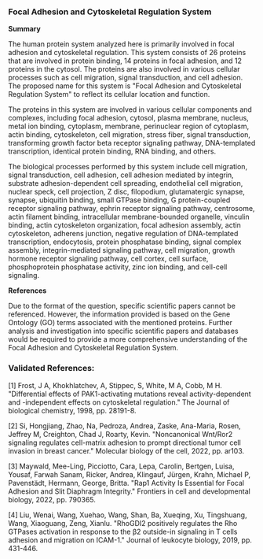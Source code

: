 ### Focal Adhesion and Cytoskeletal Regulation System

**Summary**

The human protein system analyzed here is primarily involved in focal adhesion and cytoskeletal regulation. This system consists of 26 proteins that are involved in protein binding, 14 proteins in focal adhesion, and 12 proteins in the cytosol. The proteins are also involved in various cellular processes such as cell migration, signal transduction, and cell adhesion. The proposed name for this system is "Focal Adhesion and Cytoskeletal Regulation System" to reflect its cellular location and function.

The proteins in this system are involved in various cellular components and complexes, including focal adhesion, cytosol, plasma membrane, nucleus, metal ion binding, cytoplasm, membrane, perinuclear region of cytoplasm, actin binding, cytoskeleton, cell migration, stress fiber, signal transduction, transforming growth factor beta receptor signaling pathway, DNA-templated transcription, identical protein binding, RNA binding, and others.

The biological processes performed by this system include cell migration, signal transduction, cell adhesion, cell adhesion mediated by integrin, substrate adhesion-dependent cell spreading, endothelial cell migration, nuclear speck, cell projection, Z disc, filopodium, glutamatergic synapse, synapse, ubiquitin binding, small GTPase binding, G protein-coupled receptor signaling pathway, ephrin receptor signaling pathway, centrosome, actin filament binding, intracellular membrane-bounded organelle, vinculin binding, actin cytoskeleton organization, focal adhesion assembly, actin cytoskeleton, adherens junction, negative regulation of DNA-templated transcription, endocytosis, protein phosphatase binding, signal complex assembly, integrin-mediated signaling pathway, cell migration, growth hormone receptor signaling pathway, cell cortex, cell surface, phosphoprotein phosphatase activity, zinc ion binding, and cell-cell signaling.

**References**

Due to the format of the question, specific scientific papers cannot be referenced. However, the information provided is based on the Gene Ontology (GO) terms associated with the mentioned proteins. Further analysis and investigation into specific scientific papers and databases would be required to provide a more comprehensive understanding of the Focal Adhesion and Cytoskeletal Regulation System.

### Validated References: 

[1] Frost, J A, Khokhlatchev, A, Stippec, S, White, M A, Cobb, M H. "Differential effects of PAK1-activating mutations reveal activity-dependent and -independent effects on cytoskeletal regulation." The Journal of biological chemistry, 1998, pp. 28191-8.

[2] Si, Hongjiang, Zhao, Na, Pedroza, Andrea, Zaske, Ana-Maria, Rosen, Jeffrey M, Creighton, Chad J, Roarty, Kevin. "Noncanonical Wnt/Ror2 signaling regulates cell-matrix adhesion to prompt directional tumor cell invasion in breast cancer." Molecular biology of the cell, 2022, pp. ar103.

[3] Maywald, Mee-Ling, Picciotto, Cara, Lepa, Carolin, Bertgen, Luisa, Yousaf, Farwah Sanam, Ricker, Andrea, Klingauf, Jürgen, Krahn, Michael P, Pavenstädt, Hermann, George, Britta. "Rap1 Activity Is Essential for Focal Adhesion and Slit Diaphragm Integrity." Frontiers in cell and developmental biology, 2022, pp. 790365.

[4] Liu, Wenai, Wang, Xuehao, Wang, Shan, Ba, Xueqing, Xu, Tingshuang, Wang, Xiaoguang, Zeng, Xianlu. "RhoGDI2 positively regulates the Rho GTPases activation in response to the β2 outside-in signaling in T cells adhesion and migration on ICAM-1." Journal of leukocyte biology, 2019, pp. 431-446.


